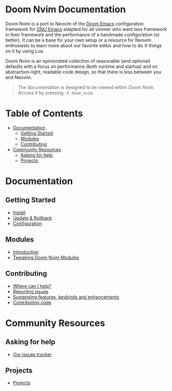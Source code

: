 # Doom Nvim Documentation

Doom Nvim is a port to Neovim of the [Doom Emacs](https://github.com/hlissner/doom-emacs)
configuration framework for [GNU Emacs](https://www.gnu.org/software/emacs/) adapted
for all vimmer who want less framework in their framework and the performance of
a handmade configuration (or better). It can be a base for your own setup or a
resource for Neovim enthusiasts to learn more about our favorite editor and how to
do X things on it by using Lua.

Doom Nvim is an opinionated collection of reasonable (and optional) defaults with
a focus on performance (both runtime and startup) and on abstraction-light, readable
code design, so that there is less between you and Neovim.

> The documentation is designed to be viewed within Doom Nvim. Access it by pressing
> `:h doom_nvim`.

# Table of Contents

- [Documentation](#documentation)
  - [Getting Started](#getting-started)
  - [Modules](#modules)
  - [Contributing](#contributing)
- [Community Resources](#community-resources)
  - [Asking for help](#asking-for-help)
  - [Projects](#projects)

# Documentation

## Getting Started

- [Install](./getting_started.md#install)
- [Update & Rollback](./getting_started.md#update--rollback)
- [Configuration](./getting_started.md#configuration)

## Modules

- [Introduction](./modules.md#introduction)
- [Tweaking Doom Nvim Modules](./modules.md#tweaking-doom-nvim-modules)

## Contributing

- [Where can I help?](./contributing.md#where-can-i-help)
- [Reporting issues](./contributing.md#reporting-issues)
- [Suggesting features, keybinds and enhancements](./contributing.md#suggesting-features-keybinds-and-enhancements)
- [Contributing code](./contributing.md#contributing-code)

# Community Resources

## Asking for help

- [Our issues tracker](https://github.com/NTBBloodbath/doom-nvim/issues)

## Projects

- [Projects](https://github.com/NTBBloodbath/doom-nvim/projects)
